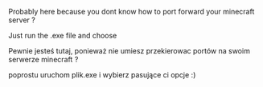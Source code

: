 Probably here because you dont know how to port forward your minecraft server ?

Just run the .exe file and choose

Pewnie jesteś tutaj, ponieważ nie umiesz przekierowac portów na swoim serwerze minecraft ?

poprostu uruchom plik.exe i wybierz pasujące ci opcje :)
